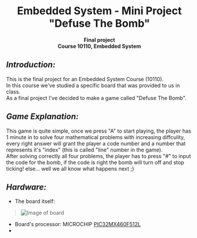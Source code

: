 <h1 align="center">Embedded System - Mini Project</br>"Defuse The Bomb"</h1>

<p align="center">
    <b>Final project</br>
Course 10110, Embedded System</b></p>


## ***Introduction:***
This is the final project for an Embedded System Course (10110).  
In this course we've studied a specific board that was provided to us in class.  
As a final project I've decided to make a game called "Defuse The Bomb".


## ***Game Explanation:***
This game is quite simple, once we press "A" to start playing, the player has 1 minute in to solve four mathematical problems with increasing diffculity, every right answer will grant the player a code number and a number that represents it's "index" (this is called "line" number in the game).  
After solving correctly all four problems, the player has to press "#" to input the code for the bomb, if the code is right the bomb will turn off and stop ticking! else... well we all know what happens next ;)


## ***Hardware:***
- The board itself:  
>![Image of board](https://image.ibb.co/kHgexx/IMG_20180319_190215.jpgs=200 "Copyrights Afeka College") 
- Board's processor: MICROCHIP [PIC32MX460F512L](https://www.microchip.com/wwwproducts/en/PIC32MX460F512L)
-
